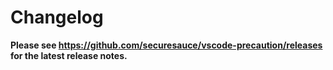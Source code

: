 # Changelog

**Please see https://github.com/securesauce/vscode-precaution/releases for the latest release notes.**
